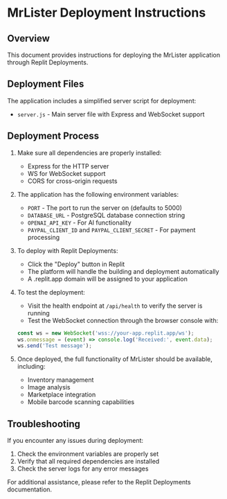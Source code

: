 # MrLister Deployment Instructions

## Overview
This document provides instructions for deploying the MrLister application through Replit Deployments.

## Deployment Files
The application includes a simplified server script for deployment:
- `server.js` - Main server file with Express and WebSocket support

## Deployment Process
1. Make sure all dependencies are properly installed:
   - Express for the HTTP server
   - WS for WebSocket support
   - CORS for cross-origin requests
   
2. The application has the following environment variables:
   - `PORT` - The port to run the server on (defaults to 5000)
   - `DATABASE_URL` - PostgreSQL database connection string
   - `OPENAI_API_KEY` - For AI functionality
   - `PAYPAL_CLIENT_ID` and `PAYPAL_CLIENT_SECRET` - For payment processing

3. To deploy with Replit Deployments:
   - Click the "Deploy" button in Replit
   - The platform will handle the building and deployment automatically
   - A .replit.app domain will be assigned to your application

4. To test the deployment:
   - Visit the health endpoint at `/api/health` to verify the server is running
   - Test the WebSocket connection through the browser console with:
   ```javascript
   const ws = new WebSocket('wss://your-app.replit.app/ws');
   ws.onmessage = (event) => console.log('Received:', event.data);
   ws.send('Test message');
   ```

5. Once deployed, the full functionality of MrLister should be available, including:
   - Inventory management
   - Image analysis
   - Marketplace integration
   - Mobile barcode scanning capabilities

## Troubleshooting
If you encounter any issues during deployment:
1. Check the environment variables are properly set
2. Verify that all required dependencies are installed
3. Check the server logs for any error messages

For additional assistance, please refer to the Replit Deployments documentation.